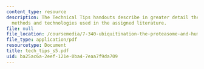 ```yaml
---
content_type: resource
description: The Technical Tips handouts describe in greater detail the experimental
  methods and technologies used in the assigned literature.
file: null
file_location: /coursemedia/7-340-ubiquitination-the-proteasome-and-human-disease-fall-2004/ba25ac6a2eef121e0ba47eaa7f9da709_tech_tips_s5.pdf
file_type: application/pdf
resourcetype: Document
title: tech_tips_s5.pdf
uid: ba25ac6a-2eef-121e-0ba4-7eaa7f9da709
---
```

